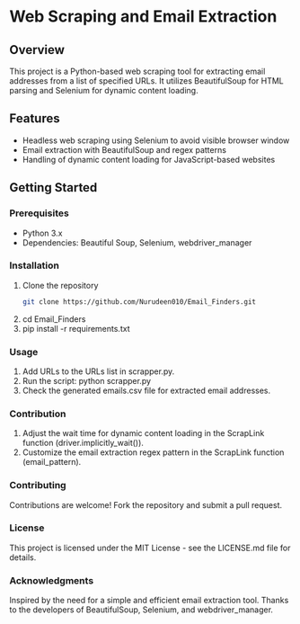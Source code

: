 # Web Scraping and Email Extraction

## Overview
This project is a Python-based web scraping tool for extracting email addresses from a list of specified URLs. It utilizes BeautifulSoup for HTML parsing and Selenium for dynamic content loading.

## Features
- Headless web scraping using Selenium to avoid visible browser window
- Email extraction with BeautifulSoup and regex patterns
- Handling of dynamic content loading for JavaScript-based websites

## Getting Started
### Prerequisites
- Python 3.x
- Dependencies: Beautiful Soup, Selenium, webdriver_manager

### Installation
1. Clone the repository
   ```bash
   git clone https://github.com/Nurudeen010/Email_Finders.git
2. cd Email_Finders
3. pip install -r requirements.txt

### Usage
1. Add URLs to the URLs list in scrapper.py.
2. Run the script: python scrapper.py
3. Check the generated emails.csv file for extracted email addresses.

### Contribution
1. Adjust the wait time for dynamic content loading in the ScrapLink function (driver.implicitly_wait()).
2. Customize the email extraction regex pattern in the ScrapLink function (email_pattern).

### Contributing
Contributions are welcome! Fork the repository and submit a pull request.

### License
This project is licensed under the MIT License - see the LICENSE.md file for details.

### Acknowledgments
Inspired by the need for a simple and efficient email extraction tool.
Thanks to the developers of BeautifulSoup, Selenium, and webdriver_manager.
